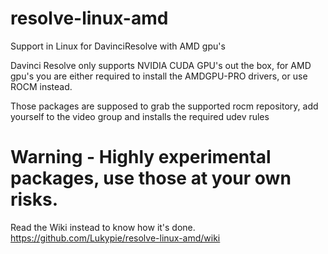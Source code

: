 # resolve-linux-amd
Support in Linux for DavinciResolve with AMD gpu's

Davinci Resolve only supports NVIDIA CUDA GPU's out the box, for AMD gpu's you are either required to install the AMDGPU-PRO drivers, or use ROCM instead.

Those packages are supposed to grab the supported rocm repository, add yourself to the video group and installs the required udev rules

# Warning - Highly experimental packages, use those at your own risks. 

Read the Wiki instead to know how it's done.
https://github.com/Lukypie/resolve-linux-amd/wiki
